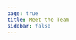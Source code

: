 ```yaml
---
page: true
title: Meet the Team
sidebar: false
---
```


<script setup>
import TeamPage from './team/TeamPage.vue'
</script>

<TeamPage />
